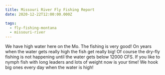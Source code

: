 ```yaml
---
title: Missouri River Fly Fishing Report
date: 2020-12-22T12:00:00.000Z

tags:
  - fly-fishing-montana
  - missouri-river
---
```


We have high water here on the Mo. The fishing is very good! On years when the water gets really high the fish get really big! Of course the dry-fly fishing is not happening until the water gets below 12000 CFS. If you like to nymph fish with long leaders and lots of weight now is your time! We hook big ones every day when the water is high!
